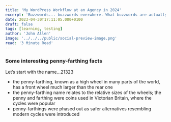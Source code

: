 ```yaml
---
title: 'My WordPress Workflow at an Agency in 2024'
excerpt: 'Buzzwords... buzzwords everwhere. What buzzwords are actually meaningful? Find out here (Hint: its hardly just headless).'
date: 2023-04-30T17:11:05.000+0100
draft: false
tags: [learning, testing]
author: 'John Allen'
image: '../../../public/social-preview-image.png'
read: '3 Minute Read'
---
```


### Some interesting penny-farthing facts

Let’s start with the name…21323

- the penny-farthing, known as a high wheel in many parts of the world, has a front wheel much larger than the rear one
- the penny-farthing name relates to the relative sizes of the wheels; the penny and farthing were coins used in Victorian Britain, where the cycles were popular
- penny-farthings were phased out as safer alternatives resembling modern cycles were introduced
